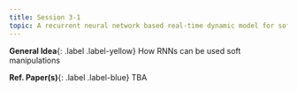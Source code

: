 ```yaml
---
title: Session 3-1
topic: A recurrent neural network based real-time dynamic model for soft continuum manipulators
---
```




**General Idea**{: .label .label-yellow}
How RNNs can be used soft manipulations

**Ref. Paper(s)**{: .label .label-blue}
TBA
